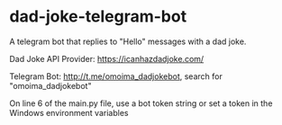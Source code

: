 # dad-joke-telegram-bot


A telegram bot that replies to "Hello" messages with a dad joke.

Dad Joke API Provider: https://icanhazdadjoke.com/

Telegram Bot: http://t.me/omoima_dadjokebot, search for "omoima_dadjokebot"

On line 6 of the main.py file, use a bot token string or set a token in the Windows environment variables